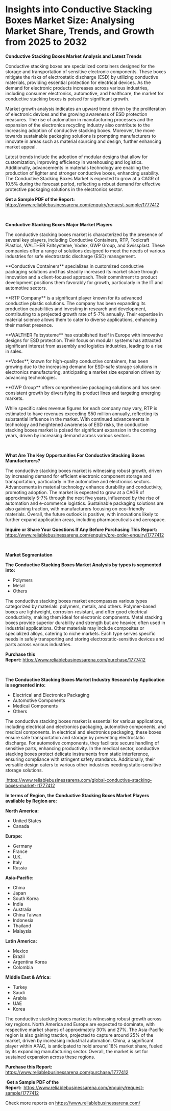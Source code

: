 <p><h1>Insights into Conductive Stacking Boxes Market Size: Analysing Market Share, Trends, and Growth from 2025 to 2032</h1></p><p><strong>Conductive Stacking Boxes Market Analysis and Latest Trends</strong></p>
<p><p>Conductive stacking boxes are specialized containers designed for the storage and transportation of sensitive electronic components. These boxes mitigate the risks of electrostatic discharge (ESD) by utilizing conductive materials, providing essential protection for electrical devices. As the demand for electronic products increases across various industries, including consumer electronics, automotive, and healthcare, the market for conductive stacking boxes is poised for significant growth.</p><p>Market growth analysis indicates an upward trend driven by the proliferation of electronic devices and the growing awareness of ESD protection measures. The rise of automation in manufacturing processes and the expansion of the electronics recycling industry also contribute to the increasing adoption of conductive stacking boxes. Moreover, the move towards sustainable packaging solutions is prompting manufacturers to innovate in areas such as material sourcing and design, further enhancing market appeal.</p><p>Latest trends include the adoption of modular designs that allow for customization, improving efficiency in warehousing and logistics. Additionally, advancements in materials technology are enabling the production of lighter and stronger conductive boxes, enhancing usability. The Conductive Stacking Boxes Market is expected to grow at a CAGR of 10.5% during the forecast period, reflecting a robust demand for effective protective packaging solutions in the electronics sector.</p></p>
<p><strong>Get a Sample PDF of the Report:&nbsp;</strong> <a href="https://www.reliablebusinessarena.com/enquiry/request-sample/1777412?utm_campaign=1420&utm_medium=2&utm_source=Github&utm_content=ia&utm_term=09022025&utm_id=conductive-stacking-boxes">https://www.reliablebusinessarena.com/enquiry/request-sample/1777412</a></p>
<p>&nbsp;</p>
<p><strong>Conductive Stacking Boxes Major Market Players</strong></p>
<p><p>The conductive stacking boxes market is characterized by the presence of several key players, including Conductive Containers, RTP, Toolcraft Plastics, WALTHER Faltsysteme, Vodex, GWP Group, and Swissplast. These companies offer a range of solutions designed to meet the needs of various industries for safe electrostatic discharge (ESD) management.</p><p>**Conductive Containers** specializes in customized conductive packaging solutions and has steadily increased its market share through innovation and a client-focused approach. Their commitment to product development positions them favorably for growth, particularly in the IT and automotive sectors.</p><p>**RTP Company** is a significant player known for its advanced conductive plastic solutions. The company has been expanding its production capabilities and investing in research and development, contributing to a projected growth rate of 5-7% annually. Their expertise in material science allows them to cater to diverse applications, enhancing their market presence.</p><p>**WALTHER Faltsysteme** has established itself in Europe with innovative designs for ESD protection. Their focus on modular systems has attracted significant interest from assembly and logistics industries, leading to a rise in sales.</p><p>**Vodex**, known for high-quality conductive containers, has been growing due to the increasing demand for ESD-safe storage solutions in electronics manufacturing, anticipating a market size expansion driven by advancing technologies.</p><p>**GWP Group** offers comprehensive packaging solutions and has seen consistent growth by diversifying its product lines and targeting emerging markets.</p><p>While specific sales revenue figures for each company may vary, RTP is estimated to have revenues exceeding $50 million annually, reflecting its substantial influence in the market. With continued advancements in technology and heightened awareness of ESD risks, the conductive stacking boxes market is poised for significant expansion in the coming years, driven by increasing demand across various sectors.</p></p>
<p>&nbsp;</p>
<p><strong>What Are The Key Opportunities For Conductive Stacking Boxes Manufacturers?</strong></p>
<p><p>The conductive stacking boxes market is witnessing robust growth, driven by increasing demand for efficient electronic component storage and transportation, particularly in the automotive and electronics sectors. Advancements in material technology enhance durability and conductivity, promoting adoption. The market is expected to grow at a CAGR of approximately 5-7% through the next five years, influenced by the rise of automation and e-commerce logistics. Sustainable packaging solutions are also gaining traction, with manufacturers focusing on eco-friendly materials. Overall, the future outlook is positive, with innovations likely to further expand application areas, including pharmaceuticals and aerospace.</p></p>
<p><strong>Inquire or Share Your Questions If Any Before Purchasing This Report:</strong> <a href="https://www.reliablebusinessarena.com/enquiry/pre-order-enquiry/1777412?utm_campaign=1420&utm_medium=2&utm_source=Github&utm_content=ia&utm_term=09022025&utm_id=conductive-stacking-boxes">https://www.reliablebusinessarena.com/enquiry/pre-order-enquiry/1777412</a></p>
<p>&nbsp;</p>
<p><strong>Market Segmentation</strong></p>
<p><strong>The Conductive Stacking Boxes Market Analysis by types is segmented into:</strong></p>
<p><ul><li>Polymers</li><li>Metal</li><li>Others</li></ul></p>
<p><p>The conductive stacking boxes market encompasses various types categorized by materials: polymers, metals, and others. Polymer-based boxes are lightweight, corrosion-resistant, and offer good electrical conductivity, making them ideal for electronic components. Metal stacking boxes provide superior durability and strength but are heavier, often used in industrial applications. Other materials may include composites or specialized alloys, catering to niche markets. Each type serves specific needs in safely transporting and storing electrostatic-sensitive devices and parts across various industries.</p></p>
<p><strong>Purchase this Report:&nbsp;</strong><a href="https://www.reliablebusinessarena.com/purchase/1777412?utm_campaign=1420&utm_medium=2&utm_source=Github&utm_content=ia&utm_term=09022025&utm_id=conductive-stacking-boxes">https://www.reliablebusinessarena.com/purchase/1777412</a></p>
<p>&nbsp;</p>
<p><strong>The Conductive Stacking Boxes Market Industry Research by Application is segmented into:</strong></p>
<p><ul><li>Electrical and Electronics Packaging</li><li>Automotive Components</li><li>Medical Components</li><li>Others</li></ul></p>
<p><p>The conductive stacking boxes market is essential for various applications, including electrical and electronics packaging, automotive components, and medical components. In electrical and electronics packaging, these boxes ensure safe transportation and storage by preventing electrostatic discharge. For automotive components, they facilitate secure handling of sensitive parts, enhancing productivity. In the medical sector, conductive stacking boxes protect delicate instruments from static interference, ensuring compliance with stringent safety standards. Additionally, their versatile design caters to various other industries needing static-sensitive storage solutions.</p></p>
<p><a href="https://www.reliablebusinessarena.com/global-conductive-stacking-boxes-market-r1777412?utm_campaign=1420&utm_medium=2&utm_source=Github&utm_content=ia&utm_term=09022025&utm_id=conductive-stacking-boxes">&nbsp;https://www.reliablebusinessarena.com/global-conductive-stacking-boxes-market-r1777412</a></p>
<p><strong>In terms of Region, the Conductive Stacking Boxes Market Players available by Region are:</strong></p>
<p>
    <p> <strong> North America: </strong>
        <ul>
            <li>United States</li>
            <li>Canada</li>
        </ul>
        </p> 
    <p> <strong> Europe: </strong>
        <ul>
            <li>Germany</li>
            <li>France</li>
            <li>U.K.</li>
            <li>Italy</li>
            <li>Russia</li>
        </ul>
        </p> 
    <p> <strong> Asia-Pacific: </strong>
        <ul>
            <li>China</li>
            <li>Japan</li>
            <li>South Korea</li>
            <li>India</li>
            <li>Australia</li>
            <li>China Taiwan</li>
            <li>Indonesia</li>
            <li>Thailand</li>
            <li>Malaysia</li>
        </ul>
        </p> 
    <p> <strong> Latin America: </strong>
        <ul>
            <li>Mexico</li>
            <li>Brazil</li>
            <li>Argentina Korea</li>
            <li>Colombia</li>
        </ul>
        </p> 
    <p> <strong> Middle East & Africa: </strong>
        <ul>
            <li>Turkey</li>
            <li>Saudi</li>
            <li>Arabia</li>
            <li>UAE</li>
            <li>Korea</li>
        </ul>
    </p>
    </p>
<p><p>The conductive stacking boxes market is witnessing robust growth across key regions. North America and Europe are expected to dominate, with respective market shares of approximately 30% and 27%. The Asia-Pacific region is also gaining traction, projected to capture around 25% of the market, driven by increasing industrial automation. China, a significant player within APAC, is anticipated to hold around 18% market share, fueled by its expanding manufacturing sector. Overall, the market is set for sustained expansion across these regions.</p></p>
<p><strong>Purchase this Report: </strong><a href="https://www.reliablebusinessarena.com/purchase/1777412?utm_campaign=1420&utm_medium=2&utm_source=Github&utm_content=ia&utm_term=09022025&utm_id=conductive-stacking-boxes">https://www.reliablebusinessarena.com/purchase/1777412</a></p>
<p>&nbsp;<strong>Get a Sample PDF of the Report:&nbsp;&nbsp;</strong><a href="https://www.reliablebusinessarena.com/enquiry/request-sample/1777412?utm_campaign=1420&utm_medium=2&utm_source=Github&utm_content=ia&utm_term=09022025&utm_id=conductive-stacking-boxes">https://www.reliablebusinessarena.com/enquiry/request-sample/1777412</a></p>
<p><strong></strong></p>
<p>Check more reports on <a href="https://www.reliablebusinessarena.com/?utm_campaign=1420&utm_medium=2&utm_source=Github&utm_content=ia&utm_term=09022025&utm_id=conductive-stacking-boxes">https://www.reliablebusinessarena.com/</a></p>